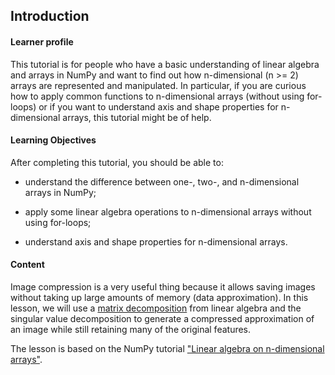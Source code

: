 ## Introduction

#### Learner profile
This tutorial is for people who have a basic understanding of linear algebra and arrays in NumPy and 
want to find out how n-dimensional (n >= 2) arrays are represented and manipulated. In particular, 
if you are curious how to apply common functions to n-dimensional arrays (without using for-loops) 
or if you want to understand axis and shape properties for n-dimensional arrays, this tutorial might be of help.

#### Learning Objectives
After completing this tutorial, you should be able to:

- understand the difference between one-, two-, and n-dimensional arrays in NumPy;

- apply some linear algebra operations to n-dimensional arrays without using for-loops;

- understand axis and shape properties for n-dimensional arrays.

#### Content
Image compression is a very useful thing because it allows saving images without taking up large amounts of memory (data approximation).
In this lesson, we will use a [matrix decomposition](https://en.wikipedia.org/wiki/Matrix_decomposition) from linear algebra
and the singular value decomposition to generate a compressed approximation of an image while still retaining many of the original features. 

The lesson is based on the NumPy tutorial ["Linear algebra on n-dimensional arrays"](https://numpy.org/numpy-tutorials/content/tutorial-svd.html).



